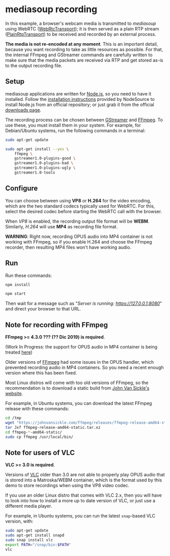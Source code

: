 mediasoup recording
===================

In this example, a browser's webcam media is transmitted to *mediasoup* using WebRTC ([WebRtcTransport](https://mediasoup.org/documentation/v3/mediasoup/api/#WebRtcTransport)); it is then served as a plain RTP stream ([PlainRtpTransport](https://mediasoup.org/documentation/v3/mediasoup/api/#PlainRtpTransport)) to be received and recorded by an external process.

**The media is not re-encoded at any moment**. This is an important detail, because you want recording to take as little resources as possible. For that, the internal FFmpeg and GStreamer commands are carefully written to make sure that the media packets are received via RTP and get stored as-is to the output recording file.



Setup
-----

mediasoup applications are written for [Node.js](https://nodejs.org/), so you need to have it installed. Follow the [installation instructions](https://github.com/nodesource/distributions/blob/master/README.md) provided by NodeSource to install Node.js from an official repository; or just grab it from the official [downloads page](https://nodejs.org/en/download/).

The recording process can be chosen between [GStreamer](https://gstreamer.freedesktop.org/) and [FFmpeg](https://ffmpeg.org/). To use these, you must install them in your system. For example, for Debian/Ubuntu systems, run the following commands in a terminal:

```sh
sudo apt-get update

sudo apt-get install --yes \
    ffmpeg \
    gstreamer1.0-plugins-good \
    gstreamer1.0-plugins-bad \
    gstreamer1.0-plugins-ugly \
    gstreamer1.0-tools
```



Configure
---------

You can choose between using **VP8** or **H.264** for the video encoding, which are the two standard codecs typically used for WebRTC. For this, select the desired codec before starting the WebRTC call with the browser.

When *VP8* is enabled, the recording output file format will be **WEBM**. Similarly, *H.264* will use **MP4** as recording file format.

**WARNING**: Right now, recording OPUS audio into MP4 container is not working with FFmpeg, so if you enable H.264 and choose the FFmpeg recorder, then resulting MP4 files won't have working audio.



Run
---

Run these commands:

```sh
npm install

npm start
```

Then wait for a message such as "*Server is running: https://127.0.0.1:8080*" and direct your browser to that URL.



Note for recording with FFmpeg
------------------------------

**FFmpeg >= 4.3.0 ??? (?? Dic 2019) is required**.

(Work In Progress: the support for OPUS audio in MP4 container is being treated [here](http://ffmpeg.org/pipermail/ffmpeg-user/2019-September/045274.html))

Older versions of [FFmpeg](https://ffmpeg.org/) had some issues in the OPUS handler, which prevented recording audio in MP4 containers. So you need a recent enough version where this has been fixed.

Most Linux distros will come with too old versions of FFmpeg, so the recommendation is to download a static build from [John Van Sickle's website](https://www.johnvansickle.com/ffmpeg/).

For example, in Ubuntu systems, you can download the latest FFmpeg release with these commands:

```sh
cd /tmp
wget "https://johnvansickle.com/ffmpeg/releases/ffmpeg-release-amd64-static.tar.xz"
tar Jxf ffmpeg-release-amd64-static.tar.xz
cd ffmpeg-*-amd64-static/
sudo cp ffmpeg /usr/local/bin/
```



Note for users of VLC
---------------------

**VLC >= 3.0 is required**.

Versions of [VLC](https://www.videolan.org/vlc/index.html) older than 3.0 are not able to properly play OPUS audio that is stored into a Matroska/WEBM container, which is the format used by this demo to store recordings when using the VP8 video codec.

If you use an older Linux distro that comes with VLC 2.x, then you will have to look into how to install a more up to date version of VLC, or just use a different media player.

For example, in Ubuntu systems, you can run the latest `snap`-based VLC version, with:

```sh
sudo apt-get update
sudo apt-get install snapd
sudo snap install vlc
export PATH="/snap/bin:$PATH"
vlc
```

